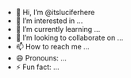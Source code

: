 - 👋 Hi, I’m @itsluciferhere
- 👀 I’m interested in ...
- 🌱 I’m currently learning ...
- 💞️ I’m looking to collaborate on ...
- 📫 How to reach me ...
- 😄 Pronouns: ...
- ⚡ Fun fact: ...

<!---
itsluciferhere/itsluciferhere is a ✨ special ✨ repository because its `README.md` (this file) appears on your GitHub profile.
You can click the Preview link to take a look at your changes.
--->
